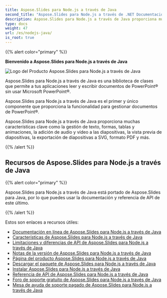 ```yaml
---
title: Aspose.Slides para Node.js a través de Java
second_title: "Aspose.Slides para Node.js a través de .NET Documentación"
description: Aspose.Slides para Node.js a través de Java proporciona muchas características clave como la gestión de texto, formas, tablas y animaciones, la adición de audio y vídeo a las diapositivas, la vista previa de diapositivas, la exportación de diapositivas a SVG, formato PDF y más.
type: docs
weight: 47
url: /es/nodejs-java/
is_root: true
---
```


{{% alert color="primary" %}}

**Bienvenido a Aspose.Slides para Node.js a través de Java**

![Logo del Producto Aspose.Slides para Node.js a través de Java](aspose_slides-for-nodejs-via-java.png)

Aspose.Slides para Node.js a través de Java es una biblioteca de clases que permite a tus aplicaciones leer y escribir documentos de PowerPoint® sin usar Microsoft PowerPoint®.

Aspose.Slides para Node.js a través de Java es el primer y único componente que proporciona la funcionalidad para gestionar documentos de PowerPoint®.

Aspose.Slides para Node.js a través de Java proporciona muchas características clave como la gestión de texto, formas, tablas y animaciones, la adición de audio y vídeo a las diapositivas, la vista previa de diapositivas, la exportación de diapositivas a SVG, formato PDF y más.

{{% /alert %}}

## Recursos de Aspose.Slides para Node.js a través de Java

{{% alert color="primary" %}}

Aspose.Slides para Node.js a través de Java está portado de Aspose.Slides para Java, por lo que puedes usar la documentación y referencia de API de este último.

{{% /alert %}}

Estos son enlaces a recursos útiles:

- [Documentación en línea de Aspose.Slides para Node.js a través de Java](/slides/es/java/developer-guide/)
- [Características de Aspose.Slides para Node.js a través de Java](/slides/es/nodejs-java/features-overview/)
- [Limitaciones y diferencias de API de Aspose.Slides para Node.js a través de Java](/slides/es/nodejs-java/limitations-and-api-differences/)
- [Notas de la versión de Aspose.Slides para Node.js a través de Java](https://releases.aspose.com/slides/nodejs-java/release-notes/)
- [Página del producto Aspose.Slides para Node.js a través de Java](https://products.aspose.com/slides/nodejs-java/)
- [Descargar el paquete de Aspose.Slides para Node.js a través de Java](https://releases.aspose.com/slides/nodejs-java/)
- [Instalar Aspose.Slides para Node.js a través de Java](/slides/es/nodejs-java/installation/)
- [Referencia de API de Aspose.Slides para Node.js a través de Java](https://reference.aspose.com/slides/nodejs-java/)
- [Foro de soporte gratuito de Aspose.Slides para Node.js a través de Java](https://forum.aspose.com/c/slides/11)
- [Mesa de ayuda de soporte pagado de Aspose.Slides para Node.js a través de Java](https://helpdesk.aspose.com/)